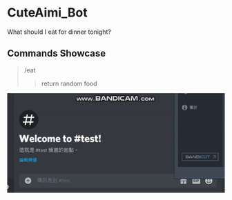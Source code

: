 # CuteAimi_Bot
What should I eat for dinner tonight?
## Commands Showcase
>/eat
>>    return random food

![image](https://github.com/eswork54/CuteAimi_Bot/blob/master/eat.gif)

